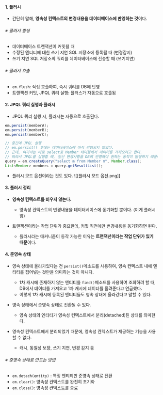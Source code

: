 
#### 1. 플러시

- 간단히 말해, **영속성 컨텍스트의 변경내용을 데이터베이스에 반영하는 것**이다.

###### ※ 플러시 발생
- 데이터베이스 트랜잭션이 커밋될 때
- 수정된 엔티티에 대한 쓰기 지연 SQL 저장소에 등록될 때 (변경감지)
- 쓰기 지연 SQL 저장소의 쿼리를 데이터베이스에 전송할 때 (쓰기지연)

###### ※ 플러시 호출
- `em.flush`: 직접 호출하여, 즉시 쿼리를 DB에 반영
- 트랜잭션 커밋, JPQL 쿼리 실행: 플러스가 자동으로 호출됨


#### 2. JPQL 쿼리 실행과 플러시

- JPQL 쿼리 실행 시, 플러시는 자동으로 호출된다.
```java
em.persist(memberA);
em.persist(memberB);
em.persist(memberC);

// 중간에 JPQL 실행
// em.persist() 후에는 데이터베이스에 아직 반영되지 않았다.
// 근데, 여기서는 바로 select로 Member 테이블에서 데이터를 가져오려고 한다.
// 따라서 JPQL를 실행할 때, 앞선 변경사항을 DB에 반영해야 원하는 동작이 발생하기 때문에, 자동으로 DB에 변경사항을 반영하도록 플러시를 호출한다.
query = em.createQuery("select m from Member m", Member.class);
List<Member> members = query.getResultList();
```

- 플러시 모드 옵션이라는 것도 있다.
![[플러시 모드 옵션.png]]

#### 3. 플러시 정리

- **영속성 컨텍스트를 비우지 않는다.**
	- 영속성 컨텍스트의 변경내용을 데이터베이스에 동기화할 뿐이다. (이게 플러시임)

- 트랜잭션이라는 작업 단위가 중요한데, 커밋 직전에만 변경내용을 동기화하면 된다.
	- 플러시라는 매커니즘이 동작 가능한 이유는 **트랜잭션이라는 작업 단위가 있기 때문**이다.


#### 4. 준영속 상태

- 영속 상태에 올라가있다는 건 `persist()`메소드를 사용하여, 영속 컨텍스트 내에 엔티티를 집어넣는 것만을 의미하는 것이 아니다.
	- 1차 캐시에 존재하지 않는 엔티티를 `find()`메소드를 사용하여 조회하려 할 때, DB에서 데이터를 가져오고 1차 캐시에 데이터를 올려준다고 언급했다.
	- 이렇게 1차 캐시에 등록된 엔티티들도 영속 상태에 올라갔다고 말할 수 있다.

- 영속 상태에서 준영속 상태로 전환될 수 있다.
	- 영속 상태의 엔티티가 영속성 컨텍스트에서 분리(detached)된 상태를 의미한다.

- 영속성 컨텍스트에서 분리되었기 때문에, 영속성 컨텍스트가 제공하는 기능을 사용할 수 없다.
	- 캐시, 동일성 보장, 쓰기 지연, 변경 감지 등

###### ※ 준영속 상태로 만드는 방법
- `em.detach(entity)` : 특정 엔티티만 준영속 상태로 전환
- `em.clear()`: 영속성 컨텍스트를 완전히 초기화
- `em.close()`: 영속성 컨텍스트를 종료
